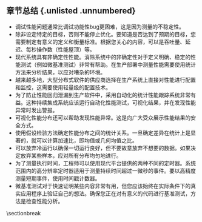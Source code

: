 ## 章节总结 {.unlisted .unnumbered}

* 调试性能问题通常比调试功能性bug更困难，这是因为测量的不稳定性。
* 除非设定特定的目标，否则不能停止优化。要知道是否达到了预期的目标，您需要制定有意义的定义和衡量标准。根据您关心的内容，可以是吞吐量、延迟、每秒操作数（性能屋顶）等。
* 现代系统具有非确定性性能。消除系统中的非确定性对于定义明确、稳定的性能测试（例如微基准测试）非常有帮助。在生产部署中测量性能需要使用统计方法来分析结果，以应对嘈杂的环境。
* 越来越多地，大型分布式软件的供应商选择在生产系统上直接对性能进行配置和监控，这需要使用轻量级的配置技术。
* 为了防止性能回归泄漏到生产软件中，采用自动化的统计性能跟踪系统非常有益。这种持续集成系统应该运行自动化性能测试，可视化结果，并在发现性能异常时发出警报。
* 可视化性能分布还可以帮助发现性能异常。这是向广大受众展示性能结果的安全方式。
* 使用假设检验方法确定性能分布之间的统计关系。一旦确定差异在统计上是显著的，就可以计算加速比，即均值或几何均值之比。
* 可以放弃冷运行以确保一切运行良好，但不要故意放弃不想要的数据。如果决定放弃某些样本，应对所有分布均匀地进行。
* 为了测量执行时间，工程师可以使用现代平台提供的两种不同的定时器。系统范围内的高分辨率定时器适用于测量持续时间超过一微秒的事件。要以高精度测量短期事件，使用时间戳计数器。
* 微基准测试对于快速证明某些内容非常有用，但您应该始终在实际条件下的真实应用程序上验证自己的想法。确保您正在对有意义的代码进行基准测试，方法是检查性能分析。

\sectionbreak



